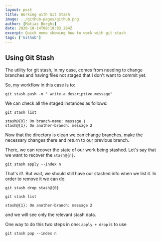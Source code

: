```yaml
---
layout: post
title: Working with Git Stash
image: ../github-pages/github.png
author: [Matias Borghi]
date: 2020-10-14T08:18:03.284Z
excerpt: Quick memo showing how to work with git stash
tags: ['Github']
---
```


## Using Git Stash

The utility for git stash, in my case, comes from needing to change branches and having files not staged that I don't want to commit yet.

So, my workflow in this case is to:

```shell
git stash push -m " write a descriptive message"
```

We can check all the staged instances as follows:

```shell
git stash list

stash@{0}: On branch-name: message 1
stash@{1}: On another-branch: message 2
```

Now that the directory is clean we can change branches, make the necessary changes there and return to our previous branch.

There, we can recover the state of our work being stashed. Let's say that we want to recover the ``stash@{n}``.

```shell
git stash apply --index n
```
That's it!. But wait, we should still have our stashed info when we list it. In order to remove it we can do

```shell
git stash drop stash@{0}

git stash list

stash@{1}: On another-branch: message 2
```

and we will see only the relevant stash data.

One way to do this two steps in one: ``apply + drop`` is to use 

```shell
git stash pop --index n
```

